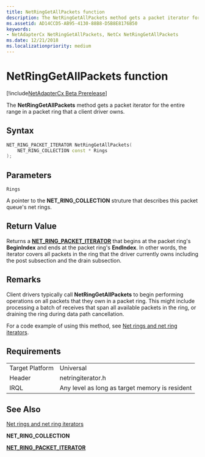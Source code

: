 ```yaml
---
title: NetRingGetAllPackets function
description: The NetRingGetAllPackets method gets a packet iterator for the entire range in a packet ring that a client driver owns.
ms.assetid: AD14CCD5-AB95-4130-88B8-D5B8E8176B50
keywords:
- NetAdapterCx NetRingGetAllPackets, NetCx NetRingGetAllPackets
ms.date: 12/21/2018
ms.localizationpriority: medium
---
```


# NetRingGetAllPackets function

[!include[NetAdapterCx Beta Prerelease](../netcx-beta-prerelease.md)]

The **NetRingGetAllPackets** method gets a packet iterator for the entire range in a packet ring that a client driver owns.

## Syntax

```cpp
NET_RING_PACKET_ITERATOR NetRingGetAllPackets(
    NET_RING_COLLECTION const * Rings
);
```

## Parameters

`Rings`

A pointer to the **NET_RING_COLLECTION** struture that describes this packet queue's net rings.

## Return Value

Returns a [**NET_RING_PACKET_ITERATOR**](net-ring-packet-iterator.md) that begins at the packet ring's **BeginIndex** and ends at the packet ring's **EndIndex**. In other words, the iterator covers all packets in the ring that the driver currently owns including the post subsection and the drain subsection. 

## Remarks

Client drivers typically call **NetRingGetAllPackets** to begin performing operations on all packets that they own in a packet ring. This might include processing a batch of receives that span all available packets in the ring, or draining the ring during data path cancellation.

For a code example of using this method, see [Net rings and net ring iterators](net-rings-and-net-ring-iterators.md).

## Requirements

|  |  |
| --- | --- |
| Target Platform | Universal |
| Header | netringiterator.h |
| IRQL | Any level as long as target memory is resident |

## See Also

[Net rings and net ring iterators](net-rings-and-net-ring-iterators.md)

**NET_RING_COLLECTION**

[**NET_RING_PACKET_ITERATOR**](net-ring-packet-iterator.md)